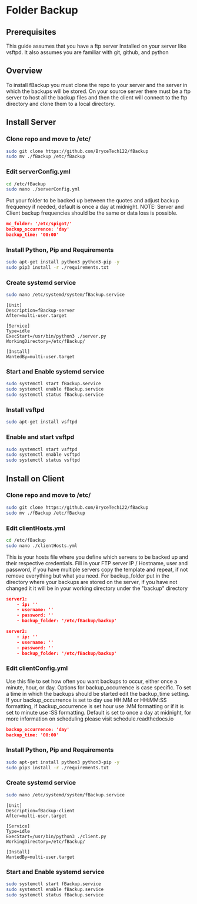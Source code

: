 # Folder Backup

## Prerequisites
This guide assumes that you have a ftp server Installed on your server like vsftpd. It also assumes you are familiar with git, github, and python

## Overview
To install fBackup you must clone the repo to your server and the server in which the backups will be stored. On your source server there must be a ftp server to host all the backup files and then the client will connect to the ftp directory and clone them to a local directory.

## Install Server
### Clone repo and move to /etc/
```bash
sudo git clone https://github.com/BryceTech122/fBackup
sudo mv ./fBackup /etc/fBackup
```

### Edit serverConfig.yml
```bash
cd /etc/fBackup
sudo nano ./serverConfig.yml
```
Put your folder to be backed up between the quotes and adjust backup frequency if needed, default is once a day at midnight. NOTE: Server and Client backup frequencies should be the same or data loss is possible.
```json
mc_folder: '/etc/spigot/'
backup_occurrence: 'day'
backup_time: '00:00'
```

### Install Python, Pip and Requirements
```bash
sudo apt-get install python3 python3-pip -y
sudo pip3 install -r ./requirements.txt
```
### Create systemd service
```bash
sudo nano /etc/systemd/system/fBackup.service
```
```
[Unit]
Description=fBackup-server
After=multi-user.target

[Service]
Type=idle
ExecStart=/usr/bin/python3 ./server.py
WorkingDirectory=/etc/fBackup/

[Install]
WantedBy=multi-user.target
```
### Start and Enable systemd service
```bash
sudo systemctl start fBackup.service
sudo systemctl enable fBackup.service
sudo systemctl status fBackup.service
```
### Install vsftpd
```bash
sudo apt-get install vsftpd
```
### Enable and start vsftpd
```bash
sudo systemctl start vsftpd
sudo systemctl enable vsftpd
sudo systemctl status vsftpd
```

## Install on Client
### Clone repo and move to /etc/
```bash
sudo git clone https://github.com/BryceTech122/fBackup
sudo mv ./fBackup /etc/fBackup
```

### Edit clientHosts.yml
```bash
cd /etc/fBackup
sudo nano ./clientHosts.yml
```
This is your hosts file where you define which servers to be backed up and their respective credentials. Fill in your FTP server IP / Hostname, user and password, if you have multiple servers copy the template and repeat, if not remove everything but what you need. For backup_folder put in the directory where your backups are stored on the server, if you have not changed it it will be in your working directory under the "backup" directory
```json
server1:
    - ip: ''
    - username: ''
    - password: ''
    - backup_folder: '/etc/fBackup/backup'

server2:
    - ip: ''
    - username: ''
    - password: ''
    - backup_folder: '/etc/fBackup/backup'
```

### Edit clientConfig.yml
Use this file to set how often you want backups to occur, either once a minute, hour, or day. Options for backup_occurrence is case specific. To set a time in which the backups should be started edit the backup_time setting. If your backup_occurrence is set to day use HH:MM or HH:MM:SS formatting, if backup_occurrence is set hour use :MM formatting or if it is set to minute use :SS formatting. Default is set to once a day at midnight, for more information on scheduling please visit schedule.readthedocs.io
```json
backup_occurrence: 'day'
backup_time: '00:00'
```

### Install Python, Pip and Requirements
```bash
sudo apt-get install python3 python3-pip -y
sudo pip3 install -r ./requirements.txt
```
### Create systemd service
```bash
sudo nano /etc/systemd/system/fBackup.service
```
```
[Unit]
Description=fBackup-client
After=multi-user.target

[Service]
Type=idle
ExecStart=/usr/bin/python3 ./client.py
WorkingDirectory=/etc/fBackup/

[Install]
WantedBy=multi-user.target
```
### Start and Enable systemd service
```bash
sudo systemctl start fBackup.service
sudo systemctl enable fBackup.service
sudo systemctl status fBackup.service
```
